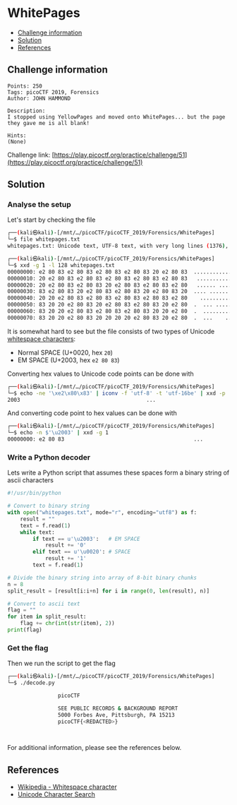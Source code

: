 # WhitePages

- [Challenge information](#challenge-information)
- [Solution](#solution)
- [References](#references)

## Challenge information
```
Points: 250
Tags: picoCTF 2019, Forensics
Author: JOHN HAMMOND
 
Description:
I stopped using YellowPages and moved onto WhitePages... but the page they gave me is all blank!

Hints:
(None)
```
Challenge link: [https://play.picoctf.org/practice/challenge/51](https://play.picoctf.org/practice/challenge/51)

## Solution

### Analyse the setup

Let's start by checking the file
```bash
┌──(kali㉿kali)-[/mnt/…/picoCTF/picoCTF_2019/Forensics/WhitePages]
└─$ file whitepages.txt           
whitepages.txt: Unicode text, UTF-8 text, with very long lines (1376), with no line terminators

┌──(kali㉿kali)-[/mnt/…/picoCTF/picoCTF_2019/Forensics/WhitePages]
└─$ xxd -g 1 -l 128 whitepages.txt
00000000: e2 80 83 e2 80 83 e2 80 83 e2 80 83 20 e2 80 83  ............ ...
00000010: 20 e2 80 83 e2 80 83 e2 80 83 e2 80 83 e2 80 83   ...............
00000020: 20 e2 80 83 e2 80 83 20 e2 80 83 e2 80 83 e2 80   ...... ........
00000030: 83 e2 80 83 20 e2 80 83 e2 80 83 20 e2 80 83 20  .... ...... ... 
00000040: 20 20 e2 80 83 e2 80 83 e2 80 83 e2 80 83 e2 80    ..............
00000050: 83 20 20 e2 80 83 20 e2 80 83 e2 80 83 20 e2 80  .  ... ...... ..
00000060: 83 20 20 e2 80 83 e2 80 83 e2 80 83 20 20 e2 80  .  .........  ..
00000070: 83 20 20 e2 80 83 20 20 20 20 e2 80 83 20 e2 80  .  ...    ... ..
```

It is somewhat hard to see but the file consists of two types of Unicode [whitespace characters](https://en.wikipedia.org/wiki/Whitespace_character):
 * Normal SPACE (U+0020, hex `20`)
 * EM SPACE (U+2003, hex `e2 80 83`)

Converting hex values to Unicode code points can be done with
```bash
┌──(kali㉿kali)-[/mnt/…/picoCTF/picoCTF_2019/Forensics/WhitePages]
└─$ echo -ne '\xe2\x80\x83' | iconv -f 'utf-8' -t 'utf-16be' | xxd -p
2003                                        ...
```

And converting code point to hex values can be done with
```bash
┌──(kali㉿kali)-[/mnt/…/picoCTF/picoCTF_2019/Forensics/WhitePages]
└─$ echo -n $'\u2003' | xxd -g 1
00000000: e2 80 83                                         ...
```

### Write a Python decoder

Lets write a Python script that assumes these spaces form a binary string of ascii characters
```python
#!/usr/bin/python

# Convert to binary string
with open("whitepages.txt", mode="r", encoding="utf8") as f:
    result = ""
    text = f.read(1)
    while text:
        if text == u'\u2003':   # EM SPACE
            result += '0'
        elif text == u'\u0020': # SPACE
            result += '1'
        text = f.read(1)

# Divide the binary string into array of 8-bit binary chunks
n = 8
split_result = [result[i:i+n] for i in range(0, len(result), n)]

# Convert to ascii text
flag = ""
for item in split_result:
    flag += chr(int(str(item), 2))
print(flag)
```

### Get the flag 

Then we run the script to get the flag
```bash
┌──(kali㉿kali)-[/mnt/…/picoCTF/picoCTF_2019/Forensics/WhitePages]
└─$ ./decode.py

                picoCTF

                SEE PUBLIC RECORDS & BACKGROUND REPORT
                5000 Forbes Ave, Pittsburgh, PA 15213
                picoCTF{<REDACTED>}

                                                                                             
```

For additional information, please see the references below.

## References

- [Wikipedia - Whitespace character](https://en.wikipedia.org/wiki/Whitespace_character)
- [Unicode Character Search](https://www.fileformat.info/info/unicode/char/search.htm)
